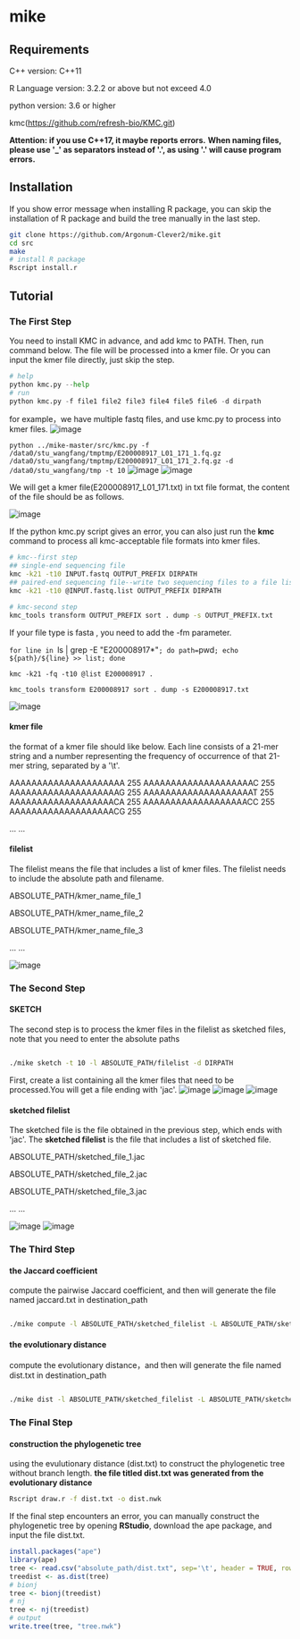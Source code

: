 # mike
## Requirements

C++ version: C++11

R Language version: 3.2.2 or above but not exceed 4.0

python version: 3.6 or higher

kmc(https://github.com/refresh-bio/KMC.git)

**Attention: if you use C++17, it maybe reports errors.**
**When naming files, please use '_' as separators instead of '.', as using '.' will cause program errors.**

## Installation

If you show error message when installing R package, you can skip the installation of R package and build the tree manually in the last step.

```bash
git clone https://github.com/Argonum-Clever2/mike.git
cd src
make
# install R package
Rscript install.r
```



## Tutorial
### The First Step
You need to install KMC in advance, and add kmc to PATH. Then, run command below. The file will be processed into a kmer file. Or you can input the kmer file directly, just skip the step.

 
```python
# help
python kmc.py --help
# run
python kmc.py -f file1 file2 file3 file4 file5 file6 -d dirpath
```

for example，we have multiple fastq files, and use kmc.py to process into kmer files.
![image](https://github.com/Argonum-Clever2/mike/assets/84487311/7831a5de-58cc-4c51-94b0-e663595f0d25)

`python ../mike-master/src/kmc.py -f /data0/stu_wangfang/tmptmp/E200008917_L01_171_1.fq.gz /data0/stu_wangfang/tmptmp/E200008917_L01_171_2.fq.gz -d /data0/stu_wangfang/tmp -t 10`
![image](https://github.com/Argonum-Clever2/mike/assets/84487311/82033d64-4aa2-49e1-ab28-3c5401f0f06d)
![image](https://github.com/Argonum-Clever2/mike/assets/84487311/f3107bbd-ae47-4662-9c5f-98b063cd6bae)

We will get a kmer file(E200008917_L01_171.txt) in txt file format, the content of the file should be as follows.

![image](https://github.com/Argonum-Clever2/mike/assets/84487311/44769bed-3ef0-47aa-b5f8-7020dfe45702)

If the python kmc.py script gives an error, you can also just run the **kmc** command to process all kmc-acceptable file formats into kmer files.
```bash
# kmc--first step
## single-end sequencing file
kmc -k21 -t10 INPUT.fastq OUTPUT_PREFIX DIRPATH
## paired-end sequencing file--write two sequencing files to a file list(INPUT.fastq.list)
kmc -k21 -t10 @INPUT.fastq.list OUTPUT_PREFIX DIRPATH

# kmc-second step
kmc_tools transform OUTPUT_PREFIX sort . dump -s OUTPUT_PREFIX.txt

```
If your file type is fasta , you need to add the -fm parameter.

`for line in `ls | grep -E "E200008917*"`; do path=`pwd`; echo ${path}/${line} >> list; done`

`kmc -k21 -fq -t10 @list E200008917 .`

`kmc_tools transform E200008917 sort . dump -s E200008917.txt`

![image](https://github.com/Argonum-Clever2/mike/assets/84487311/1e64c62f-56a2-48b4-8d1e-74c0b08225cd)



#### kmer file
the format of a kmer file should like below. Each line consists of a 21-mer string and a number representing the frequency of occurrence of that 21-mer string, separated by a '\t'.

AAAAAAAAAAAAAAAAAAAAA   255
AAAAAAAAAAAAAAAAAAAAC   255
AAAAAAAAAAAAAAAAAAAAG   255
AAAAAAAAAAAAAAAAAAAAT   255
AAAAAAAAAAAAAAAAAAACA   255
AAAAAAAAAAAAAAAAAAACC   255
AAAAAAAAAAAAAAAAAAACG   255

...   ...

#### filelist
The filelist means the file that includes a list of kmer files. The filelist needs to include the absolute path and filename.

ABSOLUTE_PATH/kmer_name_file_1

ABSOLUTE_PATH/kmer_name_file_2

ABSOLUTE_PATH/kmer_name_file_3

...   ...

![image](https://github.com/Argonum-Clever2/mike/assets/84487311/256a0732-3df9-4f66-b5cd-7e35f3be1cf9)


### The Second Step
#### SKETCH

The second step is to process the kmer files in the filelist as sketched files, note that you need to enter the absolute paths

```bash

./mike sketch -t 10 -l ABSOLUTE_PATH/filelist -d DIRPATH

```

First, create a list containing all the kmer files that need to be processed.You will get a file ending with 'jac'.
![image](https://github.com/Argonum-Clever2/mike/assets/84487311/0c6c8d41-1694-42f1-80c9-4ad3563e56b8)
![image](https://github.com/Argonum-Clever2/mike/assets/84487311/3888b31b-85d7-463f-8dda-91e9f454719b)
![image](https://github.com/Argonum-Clever2/mike/assets/84487311/d110d23d-3358-4677-9e26-3c2522710c36)


#### sketched filelist
The sketched file is the file obtained in the previous step, which ends with 'jac'. The **sketched filelist** is the file that includes a list of sketched file.

ABSOLUTE_PATH/sketched_file_1.jac

ABSOLUTE_PATH/sketched_file_2.jac

ABSOLUTE_PATH/sketched_file_3.jac

...   ...


![image](https://github.com/Argonum-Clever2/mike/assets/84487311/0518898d-3afa-4749-ba3a-1c121f4c642d)
![image](https://github.com/Argonum-Clever2/mike/assets/84487311/40acccf1-b9e0-46e0-9e92-1ea13630f786)


### The Third Step

#### the Jaccard coefficient 
compute the pairwise Jaccard coefficient, and then will generate the file named jaccard.txt in destination_path
```bash

./mike compute -l ABSOLUTE_PATH/sketched_filelist -L ABSOLUTE_PATH/sketched_filelist -d DIRPATH

```

#### the evolutionary distance

compute the evolutionary distance，and then will generate the file named dist.txt in destination_path
```bash

./mike dist -l ABSOLUTE_PATH/sketched_filelist -L ABSOLUTE_PATH/sketched_filelist -d DIRPATH

```

### The Final Step

#### construction the phylogenetic tree

using the evulutionary distance (dist.txt) to construct the phylogenetic tree without branch length.
**the file titled dist.txt was generated from the evolutionary distance**
```bash
Rscript draw.r -f dist.txt -o dist.nwk
```

If the final step encounters an error, you can manually construct the phylogenetic tree by opening **RStudio**, download the ape package, and input the file dist.txt.
```R
install.packages("ape")
library(ape)
tree <- read.csv("absolute_path/dist.txt", sep='\t', header = TRUE, row.names = 1)
treedist <- as.dist(tree)
# bionj
tree <- bionj(treedist)
# nj
tree <- nj(treedist)
# output
write.tree(tree, "tree.nwk")

```
